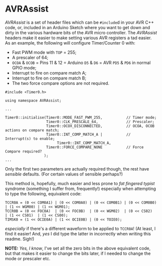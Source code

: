 # AVRAssist
_AVRAssist_ is a set of header files which can be `#include`d in your AVR C++ code, or, included in an Arduino Sketch where you want to get down and dirty in the various hardware bits of the AVR micro controller. The _AVRAssist_ headers make it easier to make setting various AVR registers a tad easier. As an example, the following will configure Timer/Counter 0 with:

* Fast PWM mode with `TOP` = 255;
* A prescaler of 64;
* `OCOA` & `OCOB` = Pins 11 & 12 = Arduino `D5` & `D6` = AVR `PD5` & `PD6` in normal GPIO mode;
* Interrupt to fire on compare match A;
* Interrupt to fire on compare match B;
* The two force compare options are not required.

````
#include <Timer0.h>

using namespace AVRAssist;

...

Timer0::initialise(Timer0::MODE_FAST_PWM_255,           // Timer mode;
                   Timer0::CLK_PRESCALE_64,             // Prescaler;
                   Timer0::OCOX_DISCONNECTED,           // OCOA, OCOB actions on compare match;
                   Timer0::INT_COMP_MATCH_A |           // Interrupt(s) to enable;
                        Timer0::INT_COMP_MATCH_A,
                   Timer0::FORCE_COMPARE_NONE           // Force Compare required?
                  );
...
````

Only the first two parameters are actually required though, the rest have _sensible_ defaults. (For certain values of sensible perhaps?)

This method is, hopefully, much easier and less prone to _fat fingered typist_ syndrome (something I suffer from, frequently!) especially when attempting to type the following, equivalent code:

````
TCCR0A = (0 << COM0A1) | (0 << COM0A0) | (0 << COM0B1) | (0 << COM0B0) | (1 << WGM00) | (1 << WGM01);
TCCR0B = (0 << FOC0A)  | (0 << FOC0B)  | (0 << WGM02)  | (0 << CS02)   | (1 << CS01)  | (1 << CS00);
TIMSK0 = (1 << OCIE0A) | (1 << OCIE0B) | (0 << TOIE0);
````

_especially_ if there's a different waveform to be applied to `TCCR0A`! (At least, I find it easier! And, _yes_ I did type the latter in incorrectly when writing this readme. Sigh!)

__NOTE:__ _Yes, I know_, I've set all the zero bits in the above equivalent code, but that makes it easier to change the bits later, if I needed to change the mode or prescaler etc.
